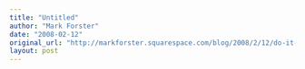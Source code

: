 ```yaml
---
title: "Untitled"
author: "Mark Forster"
date: "2008-02-12"
original_url: "http://markforster.squarespace.com/blog/2008/2/12/do-it-tomorrow-reviews.html"
layout: post
---
```

